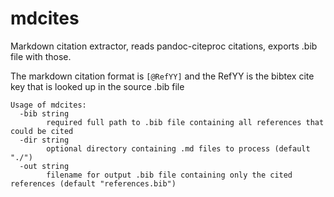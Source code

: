 # mdcites

Markdown citation extractor, reads pandoc-citeproc citations, exports .bib file with those.

The markdown citation format is `[@RefYY]` and the RefYY is the bibtex cite key that is looked up in the source .bib file

```
Usage of mdcites:
  -bib string
    	required full path to .bib file containing all references that could be cited
  -dir string
    	optional directory containing .md files to process (default "./")
  -out string
    	filename for output .bib file containing only the cited references (default "references.bib")
   
 ```


